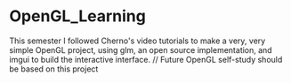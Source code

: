 # OpenGL_Learning
This semester I followed Cherno's video tutorials to make a very, very simple OpenGL project, using glm, an open source implementation, and imgui to build the interactive interface. // Future OpenGL self-study should be based on this project
